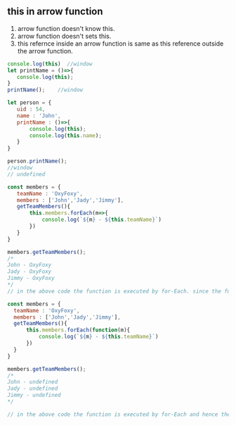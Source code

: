 ## this in arrow function

1. arrow function doesn't know this.
2. arrow function doesn't sets this.
3. this refernce inside an arrow function is same as this reference outside the arrow function.
   
 ```js
 console.log(this)  //window
 let printName = ()=>{
    console.log(this);   
 }
 printName();    //window
 ```


 ```js
 let person = {
    uid : 54,
    name : 'John',
    printName : ()=>{
        console.log(this);
        console.log(this.name);
    }
 }

 person.printName();
 //window
// undefined
 ```  


 ```js
 const members = {
    teamName : 'OxyFoxy',
    members : ['John','Jady','Jimmy'],
    getTeamMembers(){
        this.members.forEach(m=>{
            console.log(`${m} - ${this.teamName}`)
        })
    }
 }

 members.getTeamMembers();
 /*
 John - OxyFoxy
 Jady - OxyFoxy
 Jimmy - OxyFoxy
 */
// in the above code the function is executed by for-Each. since the function is arrow function it doesn't sets this inside it.
 ```


  ```js
 const members = {
    teamName : 'OxyFoxy',
    members : ['John','Jady','Jimmy'],
    getTeamMembers(){
        this.members.forEach(function(m){
            console.log(`${m} - ${this.teamName}`)
        })
    }
 }

 members.getTeamMembers();
 /*
John - undefined
Jady - undefined
Jimmy - undefined
 */

// in the above code the function is executed by for-Each and hence the function defined in line 57 sets this to window object.
 ```